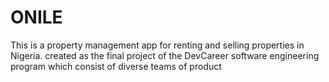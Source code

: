 # ONILE

This is a property management app for renting and selling properties in Nigeria. created as the final project of the DevCareer software engineering program which consist of diverse teams of product
